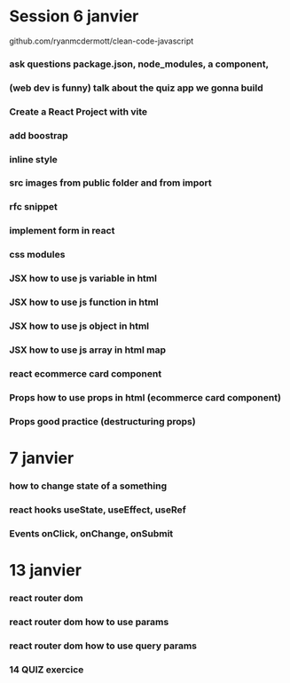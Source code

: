 # Session 6 janvier

github.com/ryanmcdermott/clean-code-javascript

### ask questions package.json, node_modules, a component,

### (web dev is funny) talk about the quiz app we gonna build

### Create a React Project with vite

### add boostrap

### inline style

### src images from public folder and from import

### rfc snippet

### implement form in react

### css modules

### JSX how to use js variable in html

### JSX how to use js function in html

### JSX how to use js object in html

### JSX how to use js array in html map

### react ecommerce card component

### Props how to use props in html (ecommerce card component)

### Props good practice (destructuring props)

# 7 janvier

### how to change state of a something

### react hooks useState, useEffect, useRef

### Events onClick, onChange, onSubmit

# 13 janvier

### react router dom

### react router dom how to use params

### react router dom how to use query params

### 14 QUIZ exercice
